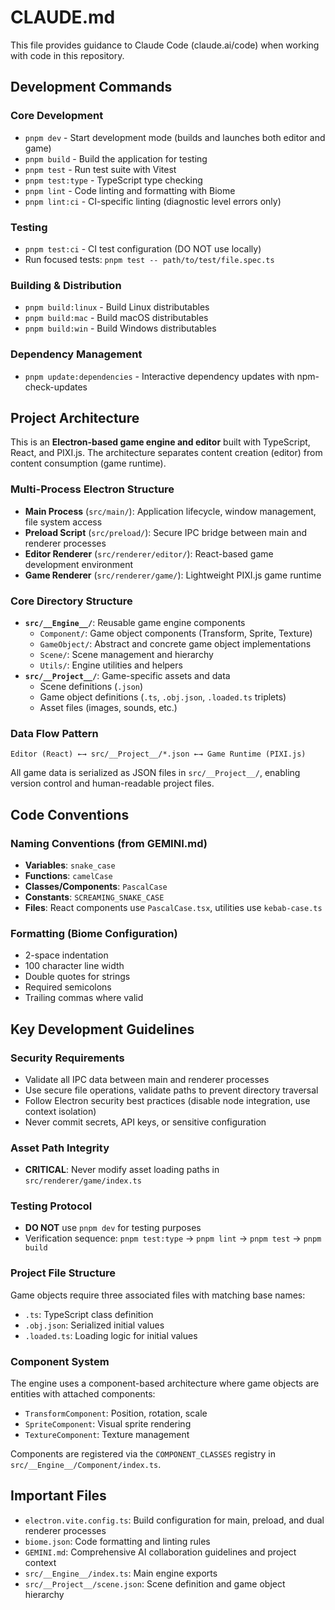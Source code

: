 # CLAUDE.md

This file provides guidance to Claude Code (claude.ai/code) when working with code in this repository.

## Development Commands

### Core Development
- `pnpm dev` - Start development mode (builds and launches both editor and game)
- `pnpm build` - Build the application for testing
- `pnpm test` - Run test suite with Vitest
- `pnpm test:type` - TypeScript type checking
- `pnpm lint` - Code linting and formatting with Biome
- `pnpm lint:ci` - CI-specific linting (diagnostic level errors only)

### Testing
- `pnpm test:ci` - CI test configuration (DO NOT use locally)
- Run focused tests: `pnpm test -- path/to/test/file.spec.ts`

### Building & Distribution
- `pnpm build:linux` - Build Linux distributables
- `pnpm build:mac` - Build macOS distributables  
- `pnpm build:win` - Build Windows distributables

### Dependency Management
- `pnpm update:dependencies` - Interactive dependency updates with npm-check-updates

## Project Architecture

This is an **Electron-based game engine and editor** built with TypeScript, React, and PIXI.js. The architecture separates content creation (editor) from content consumption (game runtime).

### Multi-Process Electron Structure
- **Main Process** (`src/main/`): Application lifecycle, window management, file system access
- **Preload Script** (`src/preload/`): Secure IPC bridge between main and renderer processes
- **Editor Renderer** (`src/renderer/editor/`): React-based game development environment
- **Game Renderer** (`src/renderer/game/`): Lightweight PIXI.js game runtime

### Core Directory Structure
- **`src/__Engine__/`**: Reusable game engine components
  - `Component/`: Game object components (Transform, Sprite, Texture)
  - `GameObject/`: Abstract and concrete game object implementations
  - `Scene/`: Scene management and hierarchy
  - `Utils/`: Engine utilities and helpers
- **`src/__Project__/`**: Game-specific assets and data
  - Scene definitions (`.json`)
  - Game object definitions (`.ts`, `.obj.json`, `.loaded.ts` triplets)
  - Asset files (images, sounds, etc.)

### Data Flow Pattern
```
Editor (React) ←→ src/__Project__/*.json ←→ Game Runtime (PIXI.js)
```

All game data is serialized as JSON files in `src/__Project__/`, enabling version control and human-readable project files.

## Code Conventions

### Naming Conventions (from GEMINI.md)
- **Variables**: `snake_case`
- **Functions**: `camelCase`  
- **Classes/Components**: `PascalCase`
- **Constants**: `SCREAMING_SNAKE_CASE`
- **Files**: React components use `PascalCase.tsx`, utilities use `kebab-case.ts`

### Formatting (Biome Configuration)
- 2-space indentation
- 100 character line width
- Double quotes for strings
- Required semicolons
- Trailing commas where valid

## Key Development Guidelines

### Security Requirements
- Validate all IPC data between main and renderer processes
- Use secure file operations, validate paths to prevent directory traversal
- Follow Electron security best practices (disable node integration, use context isolation)
- Never commit secrets, API keys, or sensitive configuration

### Asset Path Integrity
- **CRITICAL**: Never modify asset loading paths in `src/renderer/game/index.ts`

### Testing Protocol
- **DO NOT** use `pnpm dev` for testing purposes
- Verification sequence: `pnpm test:type` → `pnpm lint` → `pnpm test` → `pnpm build`

### Project File Structure
Game objects require three associated files with matching base names:
- `.ts`: TypeScript class definition
- `.obj.json`: Serialized initial values
- `.loaded.ts`: Loading logic for initial values

### Component System
The engine uses a component-based architecture where game objects are entities with attached components:
- `TransformComponent`: Position, rotation, scale
- `SpriteComponent`: Visual sprite rendering
- `TextureComponent`: Texture management

Components are registered via the `COMPONENT_CLASSES` registry in `src/__Engine__/Component/index.ts`.

## Important Files
- `electron.vite.config.ts`: Build configuration for main, preload, and dual renderer processes
- `biome.json`: Code formatting and linting rules
- `GEMINI.md`: Comprehensive AI collaboration guidelines and project context
- `src/__Engine__/index.ts`: Main engine exports
- `src/__Project__/scene.json`: Scene definition and game object hierarchy